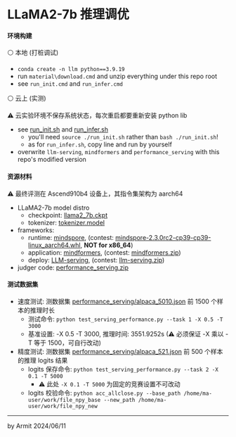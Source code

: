 # LLaMA2-7b 推理调优


#### 环境构建

⚪ 本地 (打桩调试)

- `conda create -n llm python==3.9.19`
- run `material\download.cmd` and unzip everything under this repo root
- see `run_init.cmd` and `run_infer.cmd`

⚪ 云上 (实测)

⚠ 云实验环境不保存系统状态，每次重启都要重新安装 python lib

- see [run_init.sh](./run_init.sh) and [run_infer.sh](./run_infer.sh)
  - you'll need `source ./run_init.sh` rather than `bash ./run_init.sh`!
  - as for `run_infer.sh`, copy line and run by yourself
- overwrite `llm-serving`, `mindformers` and `performance_serving` with this repo's modified version


#### 资源材料

⚠ 最终评测在 Ascend910b4 设备上，其指令集架构为 aarch64

- LLaMA2-7b model distro
  - checkpoint: [llama2_7b.ckpt](https://2024-ascend-innovation-contest-mindspore.obs.cn-southwest-2.myhuaweicloud.com/topic3-infer/llama2_7b.ckpt)
  - tokenizer: [tokenizer.model](https://2024-ascend-innovation-contest-mindspore.obs.cn-southwest-2.myhuaweicloud.com/topic3-infer/tokenizer.model)
- frameworks:
  - runtime: [mindspore](https://gitee.com/mindspore/mindspore), (contest: [mindspore-2.3.0rc2-cp39-cp39-linux_aarch64.whl](https://2024-ascend-innovation-contest-mindspore.obs.cn-southwest-2.myhuaweicloud.com/topic2-finetune/mindspore-2.3.0rc2-cp39-cp39-linux_aarch64.whl), **NOT for x86_64**)
  - application: [mindformers](https://gitee.com/mindspore/mindformers), (contest: [mindformers.zip](https://2024-ascend-innovation-contest-mindspore.obs.cn-southwest-2.myhuaweicloud.com/topic3-infer/mindformers.zip))
  - deploy: [LLM-serving](https://gitee.com/mindspore/llm-serving), (contest: [llm-serving.zip](https://2024-ascend-innovation-contest-mindspore.obs.cn-southwest-2.myhuaweicloud.com/topic3-infer/llm-serving.zip))
- judger code: [performance_serving.zip](https://2024-ascend-innovation-contest-mindspore.obs.cn-southwest-2.myhuaweicloud.com/topic3-infer/performance_serving.zip)


#### 测试数据集

- 速度测试: 测数据集 [performance_serving/alpaca_5010.json](performance_serving/alpaca_5010.json) 前 1500 个样本的推理时长
  - 测试命令: `python test_serving_performance.py --task 1 -X 0.5 -T 3000`
  - 基准设置: -X 0.5 -T 3000, 推理时间: 3551.9252s (⚠ 必须保证 -X 乘以 -T 等于 1500，可自行改动)
- 精度测试: 测数据集 [performance_serving/alpaca_521.json](performance_serving/alpaca_521.json) 前 500 个样本的推理 logits 结果
  - logits 保存命令: `python test_serving_performance.py --task 2 -X 0.1 -T 5000`
    - ⚠ 此处 `-X 0.1 -T 5000` 为固定的竞赛设置不可改动
  - logits 校验命令: `python acc_allclose.py --base_path /home/ma-user/work/file_npy_base --new_path /home/ma-user/work/file_npy_new`

----
by Armit
2024/06/11 
